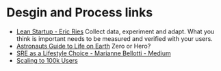 # Desgin and Process links

- [Lean Startup - Eric Ries](https://play.google.com/store/books/details/The_Lean_Startup_How_Today_s_Entrepreneurs_Use_Con?id=tvfyz-4JILwC) Collect data, experiment and adapt. What you think is important needs to be measured and verified with your users.
- [Astronauts Guide to Life on Earth](https://play.google.com/store/books/details/An_Astronaut_s_Guide_to_Life_on_Earth_What_Going_t?id=fohmsLst158C&hl=en_US) Zero or Hero?
- [SRE as a Lifestyle Choice - Marianne Bellotti - Medium](https://medium.com/@bellmar/sre-as-a-lifestyle-choice-de9f5a82d73d)
- [Scaling to 100k Users](https://alexpareto.com/scalability/systems/2020/02/03/scaling-100k.html)
